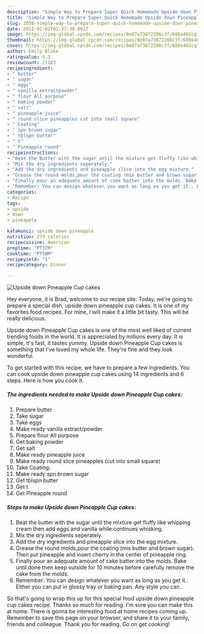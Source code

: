 ```yaml
---
description: "Simple Way to Prepare Super Quick Homemade Upside down Pineapple Cup cakes"
title: "Simple Way to Prepare Super Quick Homemade Upside down Pineapple Cup cakes"
slug: 1058-simple-way-to-prepare-super-quick-homemade-upside-down-pineapple-cup-cakes
date: 2022-02-02T01:37:30.091Z
image: https://img-global.cpcdn.com/recipes/8e07a73872286c3f/680x482cq70/upside-down-pineapple-cup-cakes-recipe-main-photo.jpg
thumbnail: https://img-global.cpcdn.com/recipes/8e07a73872286c3f/680x482cq70/upside-down-pineapple-cup-cakes-recipe-main-photo.jpg
cover: https://img-global.cpcdn.com/recipes/8e07a73872286c3f/680x482cq70/upside-down-pineapple-cup-cakes-recipe-main-photo.jpg
author: Emily Blake
ratingvalue: 4.3
reviewcount: 21183
recipeingredient:
- " butter"
- " sugar"
- " eggs"
- " vanilla extractpowder"
- " flour All purpose"
- " baking powder"
- " salt"
- " pineapple juice"
- " round slice pineapples cut into small square"
- " Coating"
- " spn brown sugar"
- " tblspn butter"
- " t"
- " Pineapple round"
recipeinstructions:
- "Beat the butter with the sugar until the mixture get fluffy like whipping cream then add eggs and vanilla while continues whisking."
- "Mix the dry ingredients seperately."
- "Add the dry ingredients and pineapple slice into the egg mixture."
- "Grease the round molds,pour the coating (mix butter and brown sugar). Then put pineapple and insert cherry in the center of pineapple ring."
- "Finally pour an adequate amount of cake batter into the molds. Bake until done then keep outside for 10 minutes before carefully remove the cake from the molds."
- "Remember: You can design whatever you want as long as you get it.. Either you can put in glossy tray or baking pan. Any style you can.."
categories:
- Recipe
tags:
- upside
- down
- pineapple

katakunci: upside down pineapple 
nutrition: 273 calories
recipecuisine: American
preptime: "PT37M"
cooktime: "PT50M"
recipeyield: "1"
recipecategory: Dinner

---
```



![Upside down Pineapple Cup cakes](https://img-global.cpcdn.com/recipes/8e07a73872286c3f/680x482cq70/upside-down-pineapple-cup-cakes-recipe-main-photo.jpg)

Hey everyone, it is Brad, welcome to our recipe site. Today, we're going to prepare a special dish, upside down pineapple cup cakes. It is one of my favorites food recipes. For mine, I will make it a little bit tasty. This will be really delicious.



Upside down Pineapple Cup cakes is one of the most well liked of current trending foods in the world. It is appreciated by millions every day. It is simple, it's fast, it tastes yummy. Upside down Pineapple Cup cakes is something that I've loved my whole life. They're fine and they look wonderful.


To get started with this recipe, we have to prepare a few ingredients. You can cook upside down pineapple cup cakes using 14 ingredients and 6 steps. Here is how you cook it.

<!--inarticleads1-->

##### The ingredients needed to make Upside down Pineapple Cup cakes:

1. Prepare  butter
1. Take  sugar
1. Take  eggs
1. Make ready  vanilla extract/powder
1. Prepare  flour All purpose
1. Get  baking powder
1. Get  salt
1. Make ready  pineapple juice
1. Make ready  round slice pineapples (cut into small square)
1. Take  Coating:
1. Make ready  spn brown sugar
1. Get  tblspn butter
1. Get  t
1. Get  Pineapple round




<!--inarticleads2-->

##### Steps to make Upside down Pineapple Cup cakes:

1. Beat the butter with the sugar until the mixture get fluffy like whipping cream then add eggs and vanilla while continues whisking.
1. Mix the dry ingredients seperately.
1. Add the dry ingredients and pineapple slice into the egg mixture.
1. Grease the round molds,pour the coating (mix butter and brown sugar). Then put pineapple and insert cherry in the center of pineapple ring.
1. Finally pour an adequate amount of cake batter into the molds. Bake until done then keep outside for 10 minutes before carefully remove the cake from the molds.
1. Remember: You can design whatever you want as long as you get it.. Either you can put in glossy tray or baking pan. Any style you can..




So that's going to wrap this up for this special food upside down pineapple cup cakes recipe. Thanks so much for reading. I'm sure you can make this at home. There is gonna be interesting food at home recipes coming up. Remember to save this page on your browser, and share it to your family, friends and colleague. Thank you for reading. Go on get cooking!
